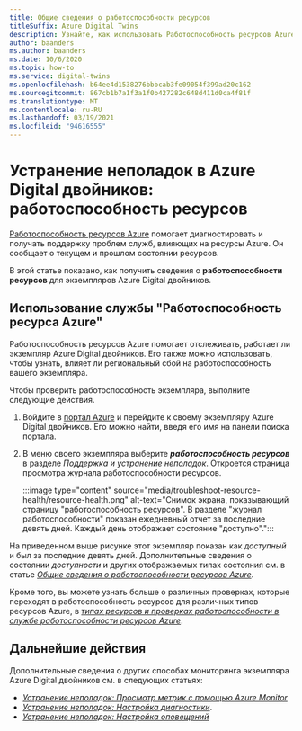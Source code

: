 ```yaml
---
title: Общие сведения о работоспособности ресурсов
titleSuffix: Azure Digital Twins
description: Узнайте, как использовать Работоспособность ресурсов Azure для проверки работоспособности своего экземпляра Azure Digital двойников.
author: baanders
ms.author: baanders
ms.date: 10/6/2020
ms.topic: how-to
ms.service: digital-twins
ms.openlocfilehash: b64ee4d1538276bbbcab3fe09054f399ad20c162
ms.sourcegitcommit: 867cb1b7a1f3a1f0b427282c648d411d0ca4f81f
ms.translationtype: MT
ms.contentlocale: ru-RU
ms.lasthandoff: 03/19/2021
ms.locfileid: "94616555"
---
```

# <a name="troubleshooting-azure-digital-twins-resource-health"></a>Устранение неполадок в Azure Digital двойников: работоспособность ресурсов

[Работоспособность ресурсов Azure](../service-health/resource-health-overview.md) помогает диагностировать и получать поддержку проблем служб, влияющих на ресурсы Azure. Он сообщает о текущем и прошлом состоянии ресурсов.

В этой статье показано, как получить сведения о **работоспособности ресурсов** для экземпляров Azure Digital двойников.

## <a name="use-azure-resource-health"></a>Использование службы "Работоспособность ресурса Azure"

Работоспособность ресурсов Azure помогает отслеживать, работает ли экземпляр Azure Digital двойников. Его также можно использовать, чтобы узнать, влияет ли региональный сбой на работоспособность вашего экземпляра.

Чтобы проверить работоспособность экземпляра, выполните следующие действия.

1. Войдите в [портал Azure](https://portal.azure.com) и перейдите к своему экземпляру Azure Digital двойников. Его можно найти, введя его имя на панели поиска портала. 

2. В меню своего экземпляра выберите _**работоспособность ресурсов**_ в разделе *Поддержка и устранение неполадок*. Откроется страница просмотра журнала работоспособности ресурсов. 

    :::image type="content" source="media/troubleshoot-resource-health/resource-health.png" alt-text="Снимок экрана, показывающий страницу &quot;работоспособность ресурсов&quot;. В разделе &quot;журнал работоспособности&quot; показан ежедневный отчет за последние девять дней. Каждый день отображает состояние &quot;доступно&quot;.":::

На приведенном выше рисунке этот экземпляр показан как *доступный* и был за последние девять дней. Дополнительные сведения о состоянии *доступности* и других отображаемых типах состояния см. в статье [*Общие сведения о работоспособности ресурсов Azure*](../service-health/resource-health-overview.md).

Кроме того, вы можете узнать больше о различных проверках, которые переходят в работоспособность ресурсов для различных типов ресурсов Azure, в [*типах ресурсов и проверках работоспособности в службе работоспособности ресурсов Azure*](../service-health/resource-health-checks-resource-types.md).

## <a name="next-steps"></a>Дальнейшие действия

Дополнительные сведения о других способах мониторинга экземпляра Azure Digital двойников см. в следующих статьях:
* [*Устранение неполадок: Просмотр метрик с помощью Azure Monitor*](troubleshoot-metrics.md)
* [*Устранение неполадок: Настройка диагностики*](troubleshoot-diagnostics.md).
* [*Устранение неполадок: Настройка оповещений*](troubleshoot-alerts.md)
